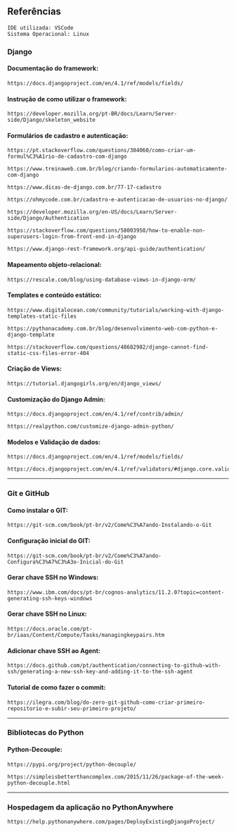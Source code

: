 ## Referências
```
IDE utilizada: VSCode
Sistema Operacional: Linux
```
### **Django**

#### Documentação do framework:
```
https://docs.djangoproject.com/en/4.1/ref/models/fields/
```
#### Instrução de como utilizar o framework:
```
https://developer.mozilla.org/pt-BR/docs/Learn/Server-side/Django/skeleton_website
```

#### Formulários de cadastro e autenticação:
```
https://pt.stackoverflow.com/questions/304060/como-criar-um-formul%C3%A1rio-de-cadastro-com-django

https://www.treinaweb.com.br/blog/criando-formularios-automaticamente-com-django

https://www.dicas-de-django.com.br/77-17-cadastro

https://ohmycode.com.br/cadastro-e-autenticacao-de-usuarios-no-django/

https://developer.mozilla.org/en-US/docs/Learn/Server-side/Django/Authentication

https://stackoverflow.com/questions/58003958/how-to-enable-non-superusers-login-from-front-end-in-django

https://www.django-rest-framework.org/api-guide/authentication/
```

#### Mapeamento objeto-relacional:
```
https://rescale.com/blog/using-database-views-in-django-orm/
```

#### Templates e conteúdo estático:
```
https://www.digitalocean.com/community/tutorials/working-with-django-templates-static-files

https://pythonacademy.com.br/blog/desenvolvimento-web-com-python-e-django-template

https://stackoverflow.com/questions/48682982/django-cannot-find-static-css-files-error-404
```

#### Criação de Views:
```
https://tutorial.djangogirls.org/en/django_views/
```

#### Customização do Django Admin:
```
https://docs.djangoproject.com/en/4.1/ref/contrib/admin/

https://realpython.com/customize-django-admin-python/

```

#### Modelos e Validação de dados:
```
https://docs.djangoproject.com/en/4.1/ref/models/fields/

https://docs.djangoproject.com/en/4.1/ref/validators/#django.core.validators.MaxValueValidator
```
----------------------------------------------------------------------------------

### **Git e GitHub**

#### Como instalar o GIT:
```
https://git-scm.com/book/pt-br/v2/Come%C3%A7ando-Instalando-o-Git
```
#### Configuração inicial do GIT:
```
https://git-scm.com/book/pt-br/v2/Come%C3%A7ando-Configura%C3%A7%C3%A3o-Inicial-do-Git
```
#### Gerar chave SSH no Windows:
```
https://www.ibm.com/docs/pt-br/cognos-analytics/11.2.0?topic=content-generating-ssh-keys-windows
```
#### Gerar chave SSH no Linux:
```
https://docs.oracle.com/pt-br/iaas/Content/Compute/Tasks/managingkeypairs.htm
```
#### Adicionar chave SSH ao Agent:
```
https://docs.github.com/pt/authentication/connecting-to-github-with-ssh/generating-a-new-ssh-key-and-adding-it-to-the-ssh-agent
```
#### Tutorial de como fazer o commit:
```
https://ilegra.com/blog/do-zero-git-github-como-criar-primeiro-repositorio-e-subir-seu-primeiro-projeto/
```
---------------------------------------------------------------------------------------------
### **Bibliotecas do Python**

#### Python-Decouple:
```
https://pypi.org/project/python-decouple/

https://simpleisbetterthancomplex.com/2015/11/26/package-of-the-week-python-decouple.html
```
-----------------------------------------------------------------------------------------------
### **Hospedagem da aplicação no PythonAnywhere**
```
https://help.pythonanywhere.com/pages/DeployExistingDjangoProject/
```


